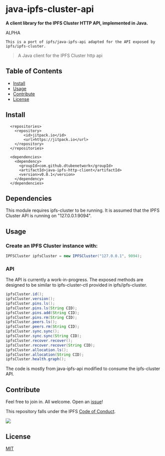 # java-ipfs-cluster-api

**A client library for the IPFS Cluster HTTP API, implemented in Java.**

ALPHA

````
This is a port of ipfs/java-ipfs-api adapted for the API exposed by ipfs/ipfs-cluster.
````
> A Java client for the IPFS Cluster http api

## Table of Contents

- [Install](#install)
- [Usage](#usage)
- [Contribute](#contribute)
- [License](#license)

## Install
```
  <repositories>
    <repository>
        <id>jitpack.io</id>
        <url>https://jitpack.io</url>
    </repository>
  </repositories>
  
  <dependencies>
    <dependency>
      <groupId>com.github.dtubenetwork</groupId>
      <artifactId>java-ipfs-http-client</artifactId>
      <version>v0.0.1</version>
    </dependency>
  </dependencies>
```

## Dependencies

This module requires ipfs-cluster to be running. It is assumed that the IPFS Cluster API is running on "127.0.0.1:9094".



## Usage

### Create an IPFS Cluster instance with:

````java
IPFSCluster ipfsCluster = new IPFSCluster("127.0.0.1", 9094);
````



### API

The API is currently a work-in-progress. The exposed methods are designed to be similar to ipfs-cluster-ctl provided in ipfs/ipfs-cluster.

````java
ipfsCluster.id();
ipfsCluster.version();
ipfsCluster.pins.ls();
ipfsCluster.pins.ls(String CID);
ipfsCluster.pins.add(String CID);
ipfsCluster.pins.rm(String CID);
ipfsCluster.peers.ls();
ipfsCluster.peers.rm(String CID);
ipfsCluster.sync.sync();
ipfsCluster.sync.sync(String CID);
ipfsCluster.recover.recover();
ipfsCluster.recover.recover(String CID);
ipfsCluster.allocation.ls();
ipfsCluster.allocation(String CID);
ipfsCluster.health.graph();
````
The code is mostly from java-ipfs-api modified to consume the ipfs-cluster API.

## Contribute

Feel free to join in. All welcome. Open an [issue](https://github.com/dtubenetwork/java-ipfs-cluster-api/issues)!

This repository falls under the IPFS [Code of Conduct](https://github.com/ipfs/community/blob/master/code-of-conduct.md).

[![](https://cdn.rawgit.com/jbenet/contribute-ipfs-gif/master/img/contribute.gif)](https://github.com/ipfs/community/blob/master/contributing.md)


## License

[MIT](LICENSE)
